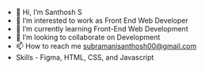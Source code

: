 - 👋 Hi, I’m Santhosh S
- 👀 I’m interested to work as Front End Web Developer
- 🌱 I’m currently learning Front-End Web Development
- 💞️ I’m looking to collaborate on Development
- 📫 How to reach me subramanisanthosh00@gmail.com
- Skills - Figma, HTML, CSS, and Javascript

<!---
Alpha-santhosh/Alpha-santhosh is a ✨ special ✨ repository because its `README.md` (this file) appears on your GitHub profile.
You can click the Preview link to take a look at your changes.
--->
